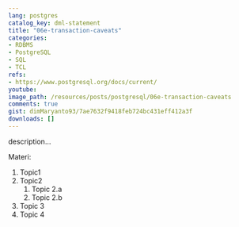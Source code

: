 ```yaml
---
lang: postgres
catalog_key: dml-statement
title: "06e-transaction-caveats"
categories:
- RDBMS
- PostgreSQL
- SQL
- TCL
refs: 
- https://www.postgresql.org/docs/current/
youtube: 
image_path: /resources/posts/postgresql/06e-transaction-caveats
comments: true
gist: dimMaryanto93/7ae7632f9418feb724bc431eff412a3f
downloads: []
---
```



description...

<!--more-->

Materi: 

1. Topic1
2. Topic2
    1. Topic 2.a
    2. Topic 2.b
3. Topic 3
4. Topic 4